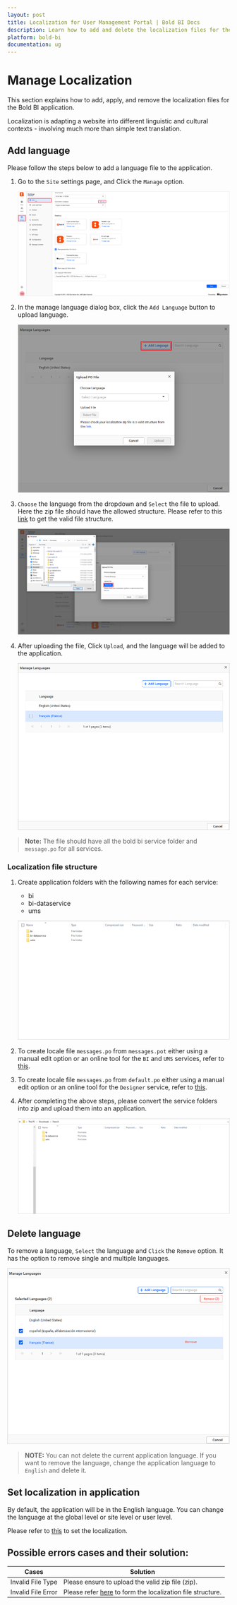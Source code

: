 ```yaml
---
layout: post
title: Localization for User Management Portal | Bold BI Docs
description: Learn how to add and delete the localization files for the User Management Server application. Also, learn about how to change the language for the application.
platform: bold-bi
documentation: ug
---
```


# Manage Localization

This section explains how to add, apply, and remove the localization files for the Bold BI application.

Localization is adapting a website into different linguistic and cultural contexts - involving much more than simple text translation.

## Add language

Please follow the steps below to add a language file to the application.

1. Go to the `Site` settings page, and Click the `Manage` option.

   ![Manage-option](/static/assets/multi-tenancy/images/manage-option.png#max-width=95%)

2. In the manage language dialog box, click the `Add Language` button to upload language.

   ![Upload-dialog-box](/static/assets/multi-tenancy/images/upload-dialog-box.png)

3. `Choose` the language from the dropdown and `Select` the file to upload. Here the zip file should have the allowed structure. Please refer to this [link](#localization-file-structure) to get the valid file structure.  

   ![Localization-select-file](/static/assets/multi-tenancy/images/localization-select-file.png#max-width=95%)

4. After uploading the file, Click `Upload`, and the language will be added to the application.
  
   ![Localization-dialog-box](/static/assets/multi-tenancy/images/localization-dialog-box.png)

>**Note:** The file should have all the bold bi service folder and `message.po` for all services.

### Localization file structure

1. Create application folders with the following names for each service:
    * bi
    * bi-dataservice
    * ums

   ![Localization-file-structure](/static/assets/multi-tenancy/images/localization-file-structure.png)

2. To create locale file `messages.po` from `messages.pot` either using a manual edit option or an online tool for the `BI` and `UMS` services, refer to [this](/localization/latest/#how-to-generate-the-localization-file-for-another-language).

3. To create locale file `messages.po` from `default.po` either using a manual edit option or an online tool for the `Designer` service, refer to [this](/localization/latest/#how-to-generate-the-localization-file-for-another-language).

4. After completing the above steps, please convert the service folders into zip and upload them into an application.

   ![Localization-zip-folder](/static/assets/multi-tenancy/images/localization-zip-folder.png)

## Delete language

To remove a language, `Select` the language and `Click` the `Remove` option. It has the option to remove single and multiple languages.

   ![Remove-localization](/static/assets/multi-tenancy/images/remove-localization.png)

> **NOTE:** You can not delete the current application language. If you want to remove the language, change the application language to `English` and delete it.

## Set localization in application

By default, the application will be in the English language. You can change the language at the global level or site level or user level.

Please refer to [this](/localization/latest/#where-to-change-the-localization-in-the-application) to set the localization.

## Possible errors cases and their solution:

| Cases      | Solution                                            |
|-------------------  |-----------------------------------------------------------  |
| Invalid File Type | Please ensure to upload the valid zip file (zip).  
| Invalid File Error | Please refer [here](#localization-file-structure) to form the localization file structure.